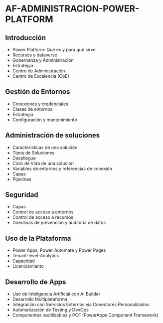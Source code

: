 # AF-ADMINISTRACION-POWER-PLATFORM

## Introducción

- Power Platform: Qué es y para qué sirve.  
- Recursos y dataverse  
- Gobernanza y Administración  
- Estrategia  
- Centro de Administración  
- Centro de Excelencia (CoE)  

## Gestión de Entornos  

- Conexiones y credenciales  
- Clases de entornos  
- Estrategia  
- Configuración y mantenimiento  

## Administración de soluciones  

- Características de una solución  
- Tipos de Soluciones  
- Despliegue  
- Ciclo de Vida de una solución  
- Variables de entornos y referencias de conexión  
- Capas  
- Pipelines  

## Seguridad  

- Capas  
- Control de acceso a entornos  
- Control de acceso a recursos  
- Directivas de prevención y auditoría de datos  

## Uso de la Plataforma  

- Power Apps, Power Automate y Power Pages  
- Tenant-level-Analytics  
- Capacidad  
- Licenciamiento  

## Desarrollo de Apps  

- Uso de Inteligencia Artificial con AI Builder  
- Desarrollo Multiplataforma  
- Integración con Servicios Externos vía Conectores Personalizados  
- Automatización de Testing y DevOps  
- Componentes reutilizables y PCF (PowerApps Component Framework)  
